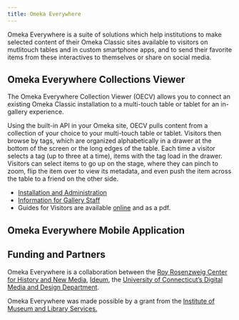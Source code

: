 ```yaml
---
title: Omeka Everywhere
---
```


Omeka Everywhere is a suite of solutions which help institutions to make selected content of their Omeka Classic sites available to visitors on mutlitouch tables and in custom smartphone apps, and to send their favorite items from these interactives to themselves or share on social media. 

Omeka Everywhere Collections Viewer
-----------------------------------
The Omeka Everywhere Collection Viewer (OECV) allows you to connect an existing Omeka Classic installation to a multi-touch table or tablet for an in-gallery experience.

Using the built-in API in your Omeka site, OECV pulls content from a collection of your choice to your multi-touch table or tablet. Visitors then browse by tags, which are organized alphabetically in a drawer at the bottom of the screen or the long edges of the table. Each time a visitor selects a tag (up to three at a time), items with the tag load in the drawer. Visitors can select items to go up on the stage, where they can pinch to zoom, flip the item over to view its metadata, and even push the item across the table to a friend on the other side.

- [Installation and Administration](/collectionviewer/CollectionViewer_Technical.md)
- [Information for Gallery Staff](/collectionviewer/GalleryStaff.md)
- Guides for Visitors are available [online](/collectionviewer/GalleryVisitor.md) and as a pdf.

Omeka Everywhere Mobile Application
------------------------------------



Funding and Partners
------------------------
Omeka Everywhere is a collaboration between the [Roy Rosenzweig Center for History and New Media](http://rrchnm.org), [Ideum](http://ideum.com/), the [University of Connecticut’s Digital Media and Design Department](http://dmd.uconn.edu/).

Omeka Everywhere was made possible by a grant from the [Institute of Museum and Library Services.](https://www.imls.gov/)
